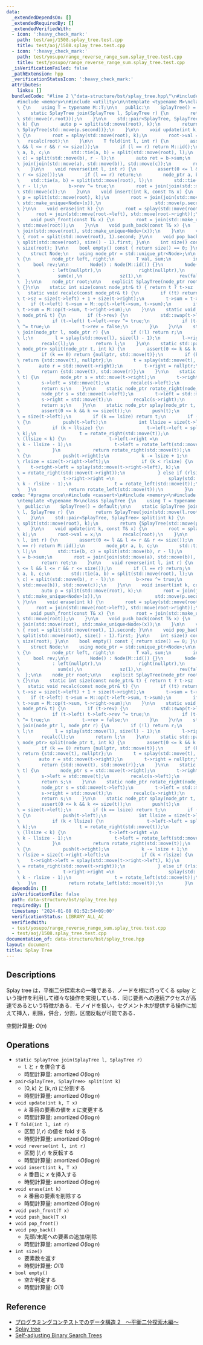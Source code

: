 ```yaml
---
data:
  _extendedDependsOn: []
  _extendedRequiredBy: []
  _extendedVerifiedWith:
  - icon: ':heavy_check_mark:'
    path: test/aoj/1508.splay_tree.test.cpp
    title: test/aoj/1508.splay_tree.test.cpp
  - icon: ':heavy_check_mark:'
    path: test/yosupo/range_reverse_range_sum.splay_tree.test.cpp
    title: test/yosupo/range_reverse_range_sum.splay_tree.test.cpp
  _isVerificationFailed: false
  _pathExtension: hpp
  _verificationStatusIcon: ':heavy_check_mark:'
  attributes:
    links: []
  bundledCode: "#line 2 \"data-structure/bst/splay_tree.hpp\"\n#include <cassert>\n\
    #include <memory>\n#include <utility>\n\ntemplate <typename M>\nclass SplayTree\
    \ {\n    using T = typename M::T;\n\n   public:\n    SplayTree() = default;\n\n\
    \    static SplayTree join(SplayTree l, SplayTree r) {\n        return SplayTree(join(std::move(l.root),\
    \ std::move(r.root)));\n    }\n\n    std::pair<SplayTree, SplayTree> split(int\
    \ k) {\n        auto p = split(std::move(root), k);\n        return {SplayTree(std::move(p.first)),\
    \ SplayTree(std::move(p.second))};\n    }\n\n    void update(int k, const T& x)\
    \ {\n        root = splay(std::move(root), k);\n        root->val = x;\n     \
    \   recalc(root);\n    }\n\n    T fold(int l, int r) {\n        assert(0 <= l\
    \ && l <= r && r <= size());\n        if (l == r) return M::id();\n        node_ptr\
    \ a, b, c;\n        std::tie(a, b) = split(std::move(root), l);\n        std::tie(b,\
    \ c) = split(std::move(b), r - l);\n        auto ret = b->sum;\n        root =\
    \ join(join(std::move(a), std::move(b)), std::move(c));\n        return ret;\n\
    \    }\n\n    void reverse(int l, int r) {\n        assert(0 <= l && l <= r &&\
    \ r <= size());\n        if (l == r) return;\n        node_ptr a, b, c;\n    \
    \    std::tie(a, b) = split(std::move(root), l);\n        std::tie(b, c) = split(std::move(b),\
    \ r - l);\n        b->rev ^= true;\n        root = join(join(std::move(a), std::move(b)),\
    \ std::move(c));\n    }\n\n    void insert(int k, const T& x) {\n        auto\
    \ p = split(std::move(root), k);\n        root = join(join(std::move(p.first),\
    \ std::make_unique<Node>(x)),\n                    std::move(p.second));\n   \
    \ }\n\n    void erase(int k) {\n        root = splay(std::move(root), k);\n  \
    \      root = join(std::move(root->left), std::move(root->right));\n    }\n\n\
    \    void push_front(const T& x) {\n        root = join(std::make_unique<Node>(x),\
    \ std::move(root));\n    }\n\n    void push_back(const T& x) {\n        root =\
    \ join(std::move(root), std::make_unique<Node>(x));\n    }\n\n    void pop_front()\
    \ { root = split(std::move(root), 1).second; }\n\n    void pop_back() { root =\
    \ split(std::move(root), size() - 1).first; }\n\n    int size() const { return\
    \ size(root); }\n\n    bool empty() const { return size() == 0; }\n\n   private:\n\
    \    struct Node;\n    using node_ptr = std::unique_ptr<Node>;\n\n    struct Node\
    \ {\n        node_ptr left, right;\n        T val, sum;\n        int sz;\n   \
    \     bool rev;\n\n        Node() : Node(M::id()) {}\n        Node(const T& x)\n\
    \            : left(nullptr),\n              right(nullptr),\n              val(x),\n\
    \              sum(x),\n              sz(1),\n              rev(false) {}\n  \
    \  };\n\n    node_ptr root;\n\n    explicit SplayTree(node_ptr root) : root(std::move(root))\
    \ {}\n\n    static int size(const node_ptr& t) { return t ? t->sz : 0; }\n\n \
    \   static void recalc(const node_ptr& t) {\n        if (!t) return;\n       \
    \ t->sz = size(t->left) + 1 + size(t->right);\n        t->sum = t->val;\n    \
    \    if (t->left) t->sum = M::op(t->left->sum, t->sum);\n        if (t->right)\
    \ t->sum = M::op(t->sum, t->right->sum);\n    }\n\n    static void push(const\
    \ node_ptr& t) {\n        if (t->rev) {\n            std::swap(t->left, t->right);\n\
    \            if (t->left) t->left->rev ^= true;\n            if (t->right) t->right->rev\
    \ ^= true;\n            t->rev = false;\n        }\n    }\n\n    static node_ptr\
    \ join(node_ptr l, node_ptr r) {\n        if (!l) return r;\n        if (!r) return\
    \ l;\n        l = splay(std::move(l), size(l) - 1);\n        l->right = std::move(r);\n\
    \        recalc(l);\n        return l;\n    }\n\n    static std::pair<node_ptr,\
    \ node_ptr> split(node_ptr t, int k) {\n        assert(0 <= k && k <= size(t));\n\
    \        if (k == 0) return {nullptr, std::move(t)};\n        if (k == size(t))\
    \ return {std::move(t), nullptr};\n        t = splay(std::move(t), k - 1);\n \
    \       auto r = std::move(t->right);\n        t->right = nullptr;\n        recalc(t);\n\
    \        return {std::move(t), std::move(r)};\n    }\n\n    static node_ptr rotate_left(node_ptr\
    \ t) {\n        node_ptr s = std::move(t->right);\n        t->right = std::move(s->left);\n\
    \        s->left = std::move(t);\n        recalc(s->left);\n        recalc(s);\n\
    \        return s;\n    }\n\n    static node_ptr rotate_right(node_ptr t) {\n\
    \        node_ptr s = std::move(t->left);\n        t->left = std::move(s->right);\n\
    \        s->right = std::move(t);\n        recalc(s->right);\n        recalc(s);\n\
    \        return s;\n    }\n\n    static node_ptr splay(node_ptr t, int k) {\n\
    \        assert(0 <= k && k <= size(t));\n        push(t);\n        int lsize\
    \ = size(t->left);\n        if (k == lsize) return t;\n        if (k < lsize)\
    \ {\n            push(t->left);\n            int llsize = size(t->left->left);\n\
    \            if (k < llsize) {\n                t->left->left = splay(std::move(t->left->left),\
    \ k);\n                t = rotate_right(std::move(t));\n            } else if\
    \ (llsize < k) {\n                t->left->right =\n                    splay(std::move(t->left->right),\
    \ k - llsize - 1);\n                t->left = rotate_left(std::move(t->left));\n\
    \            }\n            return rotate_right(std::move(t));\n        } else\
    \ {\n            push(t->right);\n            k -= lsize + 1;\n            int\
    \ rlsize = size(t->right->left);\n            if (k < rlsize) {\n            \
    \    t->right->left = splay(std::move(t->right->left), k);\n                t->right\
    \ = rotate_right(std::move(t->right));\n            } else if (rlsize < k) {\n\
    \                t->right->right =\n                    splay(std::move(t->right->right),\
    \ k - rlsize - 1);\n                t = rotate_left(std::move(t));\n         \
    \   }\n            return rotate_left(std::move(t));\n        }\n    }\n};\n"
  code: "#pragma once\n#include <cassert>\n#include <memory>\n#include <utility>\n\
    \ntemplate <typename M>\nclass SplayTree {\n    using T = typename M::T;\n\n \
    \  public:\n    SplayTree() = default;\n\n    static SplayTree join(SplayTree\
    \ l, SplayTree r) {\n        return SplayTree(join(std::move(l.root), std::move(r.root)));\n\
    \    }\n\n    std::pair<SplayTree, SplayTree> split(int k) {\n        auto p =\
    \ split(std::move(root), k);\n        return {SplayTree(std::move(p.first)), SplayTree(std::move(p.second))};\n\
    \    }\n\n    void update(int k, const T& x) {\n        root = splay(std::move(root),\
    \ k);\n        root->val = x;\n        recalc(root);\n    }\n\n    T fold(int\
    \ l, int r) {\n        assert(0 <= l && l <= r && r <= size());\n        if (l\
    \ == r) return M::id();\n        node_ptr a, b, c;\n        std::tie(a, b) = split(std::move(root),\
    \ l);\n        std::tie(b, c) = split(std::move(b), r - l);\n        auto ret\
    \ = b->sum;\n        root = join(join(std::move(a), std::move(b)), std::move(c));\n\
    \        return ret;\n    }\n\n    void reverse(int l, int r) {\n        assert(0\
    \ <= l && l <= r && r <= size());\n        if (l == r) return;\n        node_ptr\
    \ a, b, c;\n        std::tie(a, b) = split(std::move(root), l);\n        std::tie(b,\
    \ c) = split(std::move(b), r - l);\n        b->rev ^= true;\n        root = join(join(std::move(a),\
    \ std::move(b)), std::move(c));\n    }\n\n    void insert(int k, const T& x) {\n\
    \        auto p = split(std::move(root), k);\n        root = join(join(std::move(p.first),\
    \ std::make_unique<Node>(x)),\n                    std::move(p.second));\n   \
    \ }\n\n    void erase(int k) {\n        root = splay(std::move(root), k);\n  \
    \      root = join(std::move(root->left), std::move(root->right));\n    }\n\n\
    \    void push_front(const T& x) {\n        root = join(std::make_unique<Node>(x),\
    \ std::move(root));\n    }\n\n    void push_back(const T& x) {\n        root =\
    \ join(std::move(root), std::make_unique<Node>(x));\n    }\n\n    void pop_front()\
    \ { root = split(std::move(root), 1).second; }\n\n    void pop_back() { root =\
    \ split(std::move(root), size() - 1).first; }\n\n    int size() const { return\
    \ size(root); }\n\n    bool empty() const { return size() == 0; }\n\n   private:\n\
    \    struct Node;\n    using node_ptr = std::unique_ptr<Node>;\n\n    struct Node\
    \ {\n        node_ptr left, right;\n        T val, sum;\n        int sz;\n   \
    \     bool rev;\n\n        Node() : Node(M::id()) {}\n        Node(const T& x)\n\
    \            : left(nullptr),\n              right(nullptr),\n              val(x),\n\
    \              sum(x),\n              sz(1),\n              rev(false) {}\n  \
    \  };\n\n    node_ptr root;\n\n    explicit SplayTree(node_ptr root) : root(std::move(root))\
    \ {}\n\n    static int size(const node_ptr& t) { return t ? t->sz : 0; }\n\n \
    \   static void recalc(const node_ptr& t) {\n        if (!t) return;\n       \
    \ t->sz = size(t->left) + 1 + size(t->right);\n        t->sum = t->val;\n    \
    \    if (t->left) t->sum = M::op(t->left->sum, t->sum);\n        if (t->right)\
    \ t->sum = M::op(t->sum, t->right->sum);\n    }\n\n    static void push(const\
    \ node_ptr& t) {\n        if (t->rev) {\n            std::swap(t->left, t->right);\n\
    \            if (t->left) t->left->rev ^= true;\n            if (t->right) t->right->rev\
    \ ^= true;\n            t->rev = false;\n        }\n    }\n\n    static node_ptr\
    \ join(node_ptr l, node_ptr r) {\n        if (!l) return r;\n        if (!r) return\
    \ l;\n        l = splay(std::move(l), size(l) - 1);\n        l->right = std::move(r);\n\
    \        recalc(l);\n        return l;\n    }\n\n    static std::pair<node_ptr,\
    \ node_ptr> split(node_ptr t, int k) {\n        assert(0 <= k && k <= size(t));\n\
    \        if (k == 0) return {nullptr, std::move(t)};\n        if (k == size(t))\
    \ return {std::move(t), nullptr};\n        t = splay(std::move(t), k - 1);\n \
    \       auto r = std::move(t->right);\n        t->right = nullptr;\n        recalc(t);\n\
    \        return {std::move(t), std::move(r)};\n    }\n\n    static node_ptr rotate_left(node_ptr\
    \ t) {\n        node_ptr s = std::move(t->right);\n        t->right = std::move(s->left);\n\
    \        s->left = std::move(t);\n        recalc(s->left);\n        recalc(s);\n\
    \        return s;\n    }\n\n    static node_ptr rotate_right(node_ptr t) {\n\
    \        node_ptr s = std::move(t->left);\n        t->left = std::move(s->right);\n\
    \        s->right = std::move(t);\n        recalc(s->right);\n        recalc(s);\n\
    \        return s;\n    }\n\n    static node_ptr splay(node_ptr t, int k) {\n\
    \        assert(0 <= k && k <= size(t));\n        push(t);\n        int lsize\
    \ = size(t->left);\n        if (k == lsize) return t;\n        if (k < lsize)\
    \ {\n            push(t->left);\n            int llsize = size(t->left->left);\n\
    \            if (k < llsize) {\n                t->left->left = splay(std::move(t->left->left),\
    \ k);\n                t = rotate_right(std::move(t));\n            } else if\
    \ (llsize < k) {\n                t->left->right =\n                    splay(std::move(t->left->right),\
    \ k - llsize - 1);\n                t->left = rotate_left(std::move(t->left));\n\
    \            }\n            return rotate_right(std::move(t));\n        } else\
    \ {\n            push(t->right);\n            k -= lsize + 1;\n            int\
    \ rlsize = size(t->right->left);\n            if (k < rlsize) {\n            \
    \    t->right->left = splay(std::move(t->right->left), k);\n                t->right\
    \ = rotate_right(std::move(t->right));\n            } else if (rlsize < k) {\n\
    \                t->right->right =\n                    splay(std::move(t->right->right),\
    \ k - rlsize - 1);\n                t = rotate_left(std::move(t));\n         \
    \   }\n            return rotate_left(std::move(t));\n        }\n    }\n};"
  dependsOn: []
  isVerificationFile: false
  path: data-structure/bst/splay_tree.hpp
  requiredBy: []
  timestamp: '2024-01-08 01:52:54+09:00'
  verificationStatus: LIBRARY_ALL_AC
  verifiedWith:
  - test/yosupo/range_reverse_range_sum.splay_tree.test.cpp
  - test/aoj/1508.splay_tree.test.cpp
documentation_of: data-structure/bst/splay_tree.hpp
layout: document
title: Splay Tree
---
```


## Descriptions

Splay tree は，平衡二分探索木の一種である．ノードを根に持ってくる splay という操作を利用して様々な操作を実現している．同じ要素への連続アクセスが高速であるという特徴がある．モノイドを扱い，セグメント木が提供する操作に加えて挿入，削除，併合，分割，区間反転が可能である．

空間計算量: $O(n)$

## Operations

- `static SplayTree join(SplayTree l, SplayTree r)`
    - `l` と `r` を併合する
    - 時間計算量: $\mathrm{amortized}\ O(\log n)$
- `pair<SplayTree, SplayTree> split(int k)`
    - $[0, k)$ と $[k, n)$ に分割する
    - 時間計算量: $\mathrm{amortized}\ O(\log n)$
- `void update(int k, T x)`
    - $k$ 番目の要素の値を $x$ に変更する
    - 時間計算量: $\mathrm{amortized}\ O(\log n)$
- `T fold(int l, int r)`
    - 区間 $[l, r)$ の値を fold する
    - 時間計算量: $\mathrm{amortized}\ O(\log n)$
- `void reverse(int l, int r)`
    - 区間 $[l, r)$ を反転する
    - 時間計算量: $\mathrm{amortized}\ O(\log n)$
- `void insert(int k, T x)`
    - $k$ 番目に $x$ を挿入する
    - 時間計算量: $\mathrm{amortized}\ O(\log n)$
- `void erase(int k)`
    - $k$ 番目の要素を削除する
    - 時間計算量: $\mathrm{amortized}\ O(\log n)$
- `void push_front(T x)`
- `void push_back(T x)`
- `void pop_front()`
- `void pop_back()`
    - 先頭/末尾への要素の追加/削除
    - 時間計算量: $\mathrm{amortized}\ O(\log n)$
- `int size()`
    - 要素数を返す
    - 時間計算量: $O(1)$
- `bool empty()`
    - 空か判定する
    - 時間計算量: $O(1)$

## Reference

- [プログラミングコンテストでのデータ構造 2　～平衡二分探索木編～](https://www.slideshare.net/iwiwi/2-12188757)
- [Splay tree](https://en.wikipedia.org/wiki/Splay_tree)
- [Self-adjusting Binary Search Trees](https://www.cs.cmu.edu/~sleator/papers/self-adjusting.pdf)